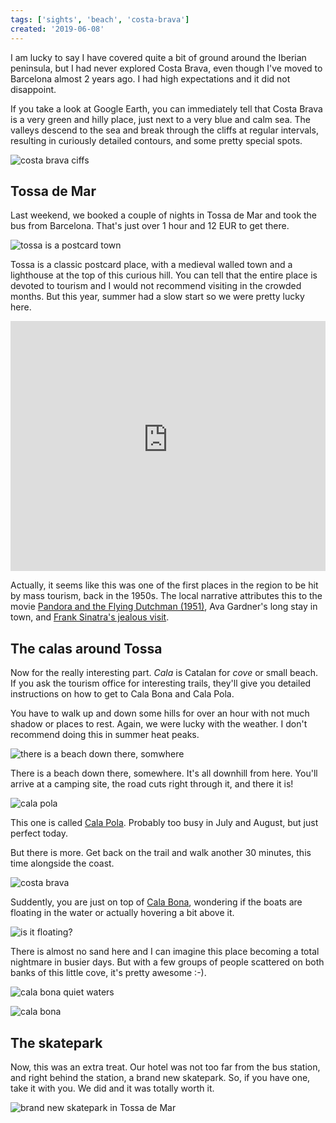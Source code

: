 ```yaml
---
tags: ['sights', 'beach', 'costa-brava']
created: '2019-06-08'
---
```


I am lucky to say I have covered quite a bit of ground around the Iberian peninsula, but I had never explored Costa Brava, even though I've moved to Barcelona almost 2 years ago. I had high expectations and it did not disappoint.

<!-- abstract -->

If you take a look at Google Earth, you can immediately tell that Costa Brava is a very green and hilly place, just next to a very blue and calm sea. The valleys descend to the sea and break through the cliffs at regular intervals, resulting in curiously detailed contours, and some pretty special spots.

![costa brava ciffs](./blog/tossa-de-mar/costa-brava-cliffs.jpg)

## Tossa de Mar

Last weekend, we booked a couple of nights in Tossa de Mar and took the bus from Barcelona. That's just over 1 hour and 12 EUR to get there.

![tossa is a postcard town](./blog/tossa-de-mar/tossa-is-a-post-card.jpg)

Tossa is a classic postcard place, with a medieval walled town and a lighthouse at the top of this curious hill. You can tell that the entire place is devoted to tourism and I would not recommend visiting in the crowded months. But this year, summer had a slow start so we were pretty lucky here.

<iframe width="100%" height="400" src="https://www.youtube-nocookie.com/embed/JcqUvZDgiuo" frameborder="0" allow="accelerometer; autoplay; encrypted-media; gyroscope; picture-in-picture" allowfullscreen></iframe>

Actually, it seems like this was one of the first places in the region to be hit by mass tourism, back in the 1950s. The local narrative attributes this to the movie [Pandora and the Flying Dutchman (1951)](https://www.imdb.com/title/tt0043899/), Ava Gardner's long stay in town, and [Frank Sinatra's jealous visit](https://elpais.com/elpais/2015/06/25/inenglish/1435226239_810968.html).

## The calas around Tossa

Now for the really interesting part. _Cala_ is Catalan for _cove_ or small beach. If you ask the tourism office for interesting trails, they'll give you detailed instructions on how to get to Cala Bona and Cala Pola.

You have to walk up and down some hills for over an hour with not much shadow or places to rest. Again, we were lucky with the weather. I don't recommend doing this in summer heat peaks.

![there is a beach down there, somwhere](./blog/tossa-de-mar/there-is-a-beach-down-there.jpg)

There is a beach down there, somewhere. It's all downhill from here. You'll arrive at a camping site, the road cuts right through it, and there it is!

![cala pola](./blog/tossa-de-mar/cala-pola.jpg)

This one is called [Cala Pola](https://www.google.com/maps/@41.7330724,2.9510359,310m/data=!3m1!1e3). Probably too busy in July and August, but just perfect today.

But there is more. Get back on the trail and walk another 30 minutes, this time alongside the coast.

![costa brava](./blog/tossa-de-mar/costa-brava.jpg)

Suddently, you are just on top of [Cala Bona](https://www.google.com/maps/place/Cala+Bona/@41.7298366,2.9431278,434a,35y,90h,40.09t/data=!3m1!1e3!4m5!3m4!1s0x12bb05508bc12ceb:0xf38dff3c7195eb11!8m2!3d41.73024!4d2.9465622), wondering if the boats are floating in the water or actually hovering a bit above it.

![is it floating?](./blog/tossa-de-mar/is-it-floating.jpg)

There is almost no sand here and I can imagine this place becoming a total nightmare in busier days. But with a few groups of people scattered on both banks of this little cove, it's pretty awesome :-).

![cala bona quiet waters](./blog/tossa-de-mar/cala-bona-quiet-waters.jpg)

![cala bona](./blog/tossa-de-mar/cala-bona.jpg)

## The skatepark

Now, this was an extra treat. Our hotel was not too far from the bus station, and right behind the station, a brand new skatepark. So, if you have one, take it with you. We did and it was totally worth it.

![brand new skatepark in Tossa de Mar](./blog/tossa-de-mar/skatepark.jpg)
